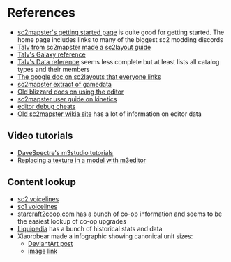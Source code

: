 # References
* [sc2mapster's getting started page](https://sc2mapster.github.io/mkdocs/setup/) is quite good for getting started. The home page includes links to many of the biggest sc2 modding discords
* [Talv from sc2mapster made a sc2layout guide](https://mapster.talv.space/ui-layout)
* [Talv's Galaxy reference](https://mapster.talv.space/galaxy/reference)
* [Talv's Data reference](https://mapster.talv.space/data/annotated.html) seems less complete but at least lists all catalog types and their members
* [The google doc on sc2layouts that everyone links](https://docs.google.com/document/d/1wvlTy-XCyCxjd4ZNuElRbqkcY5UA5pneYFl4i1LCYLs/edit)
* [sc2mapster extract of gamedata](https://github.com/SC2Mapster/SC2GameData)
* [Old blizzard docs on using the editor](https://s2editor-guides.readthedocs.io/#)
* [sc2mapster user guide on kinetics](https://www.sc2mapster.com/forums/development/data/156280-practical-kinetics)
* [editor debug cheats](https://s2editor-guides.readthedocs.io/New_Tutorials/03_Trigger_Editor/055_Debug_Cheats/)
* [Old sc2mapster wikia site](https://sc2mapster.fandom.com/wiki/SC2Mapster_Wiki) has a lot of information on editor data

## Video tutorials
* [DaveSpectre's m3studio tutorials](https://www.youtube.com/watch?v=MDFx9at5ubw&list=PLZP-jB0xcxPrBZm3K8zOmpdN76qSEiswR&index=4)
* [Replacing a texture in a model with m3editor](https://www.youtube.com/watch?v=_2I55hW1pyc)

## Content lookup
* [sc2 voicelines](https://docs.google.com/spreadsheets/d/147uZiMGrBw4qJXj0NsJ0HFU49V-g0NQtC4JNUmKdGT4/edit?gid=28345329#gid=28345329)
* [sc1 voicelines](https://docs.google.com/spreadsheets/d/1yrQlLzqvt3rpWSti5aRLPRH3n5tKLn5MrFMMzfFsL8M/edit?gid=2049099558#gid=2049099558)
* [starcraft2coop.com](https://starcraft2coop.com/) has a bunch of co-op information and seems to be the easiest lookup of co-op upgrades
* [Liquipedia](https://liquipedia.net/starcraft2/Main_Page) has a bunch of historical stats and data
* Xiaorobear made a infographic showing canonical unit sizes:
  * [DeviantArt post](https://www.deviantart.com/xiaorobear/art/StarCraft-to-Scale-575265589)
  * [image link](https://images-wixmp-ed30a86b8c4ca887773594c2.wixmp.com/f/4f5c6be8-650b-49c2-8bd8-a1cb67433f00/d9ihxrp-34e9a4b6-4431-4903-b396-5346110d0ebb.jpg/v1/fit/w_828,h_1486,q_70,strp/starcraft_to_scale_by_xiaorobear_d9ihxrp-414w-2x.jpg?token=eyJ0eXAiOiJKV1QiLCJhbGciOiJIUzI1NiJ9.eyJzdWIiOiJ1cm46YXBwOjdlMGQxODg5ODIyNjQzNzNhNWYwZDQxNWVhMGQyNmUwIiwiaXNzIjoidXJuOmFwcDo3ZTBkMTg4OTgyMjY0MzczYTVmMGQ0MTVlYTBkMjZlMCIsIm9iaiI6W1t7ImhlaWdodCI6Ijw9Mjg3MCIsInBhdGgiOiJcL2ZcLzRmNWM2YmU4LTY1MGItNDljMi04YmQ4LWExY2I2NzQzM2YwMFwvZDlpaHhycC0zNGU5YTRiNi00NDMxLTQ5MDMtYjM5Ni01MzQ2MTEwZDBlYmIuanBnIiwid2lkdGgiOiI8PTE2MDAifV1dLCJhdWQiOlsidXJuOnNlcnZpY2U6aW1hZ2Uub3BlcmF0aW9ucyJdfQ.8JTP1ojpsbe4qW1FUTv5YBsJIz7SIRQLyu6R6D7VvFg)

